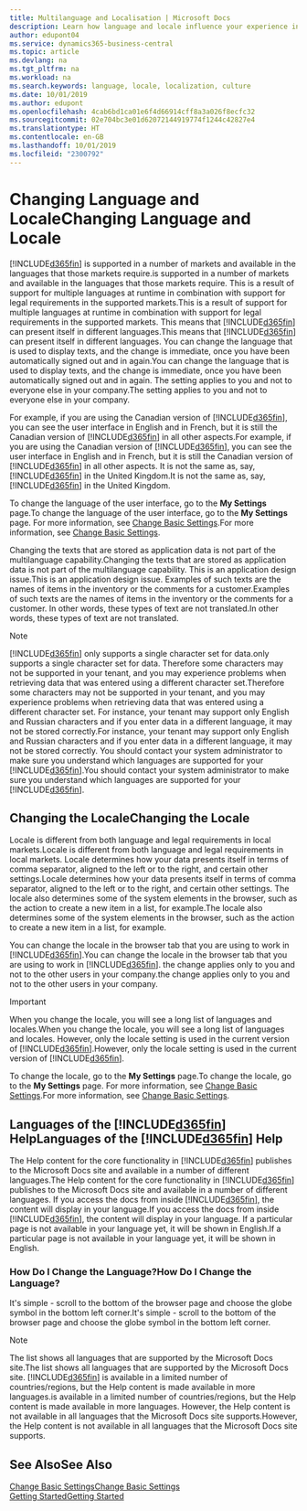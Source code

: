 ```yaml
---
title: Multilanguage and Localisation | Microsoft Docs
description: Learn how language and locale influence your experience in Business Central.
author: edupont04
ms.service: dynamics365-business-central
ms.topic: article
ms.devlang: na
ms.tgt_pltfrm: na
ms.workload: na
ms.search.keywords: language, locale, localization, culture
ms.date: 10/01/2019
ms.author: edupont
ms.openlocfilehash: 4cab6bd1ca01e6f4d66914cff8a3a026f8ecfc32
ms.sourcegitcommit: 02e704bc3e01d62072144919774f1244c42827e4
ms.translationtype: HT
ms.contentlocale: en-GB
ms.lasthandoff: 10/01/2019
ms.locfileid: "2300792"
---
```

# <a name="changing-language-and-locale"></a><span data-ttu-id="60c40-103">Changing Language and Locale</span><span class="sxs-lookup"><span data-stu-id="60c40-103">Changing Language and Locale</span></span>

[!INCLUDE[d365fin](includes/d365fin_md.md)] <span data-ttu-id="60c40-104">is supported in a number of markets and available in the languages that those markets require.</span><span class="sxs-lookup"><span data-stu-id="60c40-104">is supported in a number of markets and available in the languages that those markets require.</span></span> <span data-ttu-id="60c40-105">This is a result of support for multiple languages at runtime in combination with support for legal requirements in the supported markets.</span><span class="sxs-lookup"><span data-stu-id="60c40-105">This is a result of support for multiple languages at runtime in combination with support for legal requirements in the supported markets.</span></span> <span data-ttu-id="60c40-106">This means that [!INCLUDE[d365fin](includes/d365fin_md.md)] can present itself in different languages.</span><span class="sxs-lookup"><span data-stu-id="60c40-106">This means that [!INCLUDE[d365fin](includes/d365fin_md.md)] can present itself in different languages.</span></span> <span data-ttu-id="60c40-107">You can change the language that is used to display texts, and the change is immediate, once you have been automatically signed out and in again.</span><span class="sxs-lookup"><span data-stu-id="60c40-107">You can change the language that is used to display texts, and the change is immediate, once you have been automatically signed out and in again.</span></span> <span data-ttu-id="60c40-108">The setting applies to you and not to everyone else in your company.</span><span class="sxs-lookup"><span data-stu-id="60c40-108">The setting applies to you and not to everyone else in your company.</span></span>  

<span data-ttu-id="60c40-109">For example, if you are using the Canadian version of [!INCLUDE[d365fin](includes/d365fin_md.md)], you can see the user interface in English and in French, but it is still the Canadian version of [!INCLUDE[d365fin](includes/d365fin_md.md)] in all other aspects.</span><span class="sxs-lookup"><span data-stu-id="60c40-109">For example, if you are using the Canadian version of [!INCLUDE[d365fin](includes/d365fin_md.md)], you can see the user interface in English and in French, but it is still the Canadian version of [!INCLUDE[d365fin](includes/d365fin_md.md)] in all other aspects.</span></span> <span data-ttu-id="60c40-110">It is not the same as, say, [!INCLUDE[d365fin](includes/d365fin_md.md)] in the United Kingdom.</span><span class="sxs-lookup"><span data-stu-id="60c40-110">It is not the same as, say, [!INCLUDE[d365fin](includes/d365fin_md.md)] in the United Kingdom.</span></span>  

<span data-ttu-id="60c40-111">To change the language of the user interface, go to the **My Settings** page.</span><span class="sxs-lookup"><span data-stu-id="60c40-111">To change the language of the user interface, go to the **My Settings** page.</span></span> <span data-ttu-id="60c40-112">For more information, see [Change Basic Settings](ui-change-basic-settings.md#language).</span><span class="sxs-lookup"><span data-stu-id="60c40-112">For more information, see [Change Basic Settings](ui-change-basic-settings.md#language).</span></span>  

<span data-ttu-id="60c40-113">Changing the texts that are stored as application data is not part of the multilanguage capability.</span><span class="sxs-lookup"><span data-stu-id="60c40-113">Changing the texts that are stored as application data is not part of the multilanguage capability.</span></span> <span data-ttu-id="60c40-114">This is an application design issue.</span><span class="sxs-lookup"><span data-stu-id="60c40-114">This is an application design issue.</span></span> <span data-ttu-id="60c40-115">Examples of such texts are the names of items in the inventory or the comments for a customer.</span><span class="sxs-lookup"><span data-stu-id="60c40-115">Examples of such texts are the names of items in the inventory or the comments for a customer.</span></span> <span data-ttu-id="60c40-116">In other words, these types of text are not translated.</span><span class="sxs-lookup"><span data-stu-id="60c40-116">In other words, these types of text are not translated.</span></span>  

> [!NOTE]  
> [!INCLUDE[d365fin](includes/d365fin_md.md)] <span data-ttu-id="60c40-117">only supports a single character set for data.</span><span class="sxs-lookup"><span data-stu-id="60c40-117">only supports a single character set for data.</span></span> <span data-ttu-id="60c40-118">Therefore some characters may not be supported in your tenant, and you may experience problems when retrieving data that was entered using a different character set.</span><span class="sxs-lookup"><span data-stu-id="60c40-118">Therefore some characters may not be supported in your tenant, and you may experience problems when retrieving data that was entered using a different character set.</span></span> <span data-ttu-id="60c40-119">For instance, your tenant may support only English and Russian characters and if you enter data in a different language, it may not be stored correctly.</span><span class="sxs-lookup"><span data-stu-id="60c40-119">For instance, your tenant may support only English and Russian characters and if you enter data in a different language, it may not be stored correctly.</span></span> <span data-ttu-id="60c40-120">You should contact your system administrator to make sure you understand which languages are supported for your [!INCLUDE[d365fin](includes/d365fin_md.md)].</span><span class="sxs-lookup"><span data-stu-id="60c40-120">You should contact your system administrator to make sure you understand which languages are supported for your [!INCLUDE[d365fin](includes/d365fin_md.md)].</span></span>  

## <a name="changing-the-locale"></a><span data-ttu-id="60c40-121">Changing the Locale</span><span class="sxs-lookup"><span data-stu-id="60c40-121">Changing the Locale</span></span>
<span data-ttu-id="60c40-122">Locale is different from both language and legal requirements in local markets.</span><span class="sxs-lookup"><span data-stu-id="60c40-122">Locale is different from both language and legal requirements in local markets.</span></span> <span data-ttu-id="60c40-123">Locale determines how your data presents itself in terms of comma separator, aligned to the left or to the right, and certain other settings.</span><span class="sxs-lookup"><span data-stu-id="60c40-123">Locale determines how your data presents itself in terms of comma separator, aligned to the left or to the right, and certain other settings.</span></span> <span data-ttu-id="60c40-124">The locale also determines some of the system elements in the browser, such as the action to create a new item in a list, for example.</span><span class="sxs-lookup"><span data-stu-id="60c40-124">The locale also determines some of the system elements in the browser, such as the action to create a new item in a list, for example.</span></span>  

<span data-ttu-id="60c40-125">You can change the locale in the browser tab that you are using to work in [!INCLUDE[d365fin](includes/d365fin_md.md)].</span><span class="sxs-lookup"><span data-stu-id="60c40-125">You can change the locale in the browser tab that you are using to work in [!INCLUDE[d365fin](includes/d365fin_md.md)].</span></span> <span data-ttu-id="60c40-126">the change applies only to you and not to the other users in your company.</span><span class="sxs-lookup"><span data-stu-id="60c40-126">the change applies only to you and not to the other users in your company.</span></span>  

> [!IMPORTANT]  
>  <span data-ttu-id="60c40-127">When you change the locale, you will see a long list of languages and locales.</span><span class="sxs-lookup"><span data-stu-id="60c40-127">When you change the locale, you will see a long list of languages and locales.</span></span> <span data-ttu-id="60c40-128">However, only the locale setting is used in the current version of [!INCLUDE[d365fin](includes/d365fin_md.md)].</span><span class="sxs-lookup"><span data-stu-id="60c40-128">However, only the locale setting is used in the current version of [!INCLUDE[d365fin](includes/d365fin_md.md)].</span></span>  

<span data-ttu-id="60c40-129">To change the locale, go to the **My Settings** page.</span><span class="sxs-lookup"><span data-stu-id="60c40-129">To change the locale, go to the **My Settings** page.</span></span> <span data-ttu-id="60c40-130">For more information, see [Change Basic Settings](ui-change-basic-settings.md).</span><span class="sxs-lookup"><span data-stu-id="60c40-130">For more information, see [Change Basic Settings](ui-change-basic-settings.md).</span></span>  

## <a name="languages-of-the-included365finincludesd365fin_mdmd-help"></a><span data-ttu-id="60c40-131">Languages of the [!INCLUDE[d365fin](includes/d365fin_md.md)] Help</span><span class="sxs-lookup"><span data-stu-id="60c40-131">Languages of the [!INCLUDE[d365fin](includes/d365fin_md.md)] Help</span></span>
<span data-ttu-id="60c40-132">The Help content for the core functionality in [!INCLUDE[d365fin](includes/d365fin_md.md)] publishes to the Microsoft Docs site and available in a number of different languages.</span><span class="sxs-lookup"><span data-stu-id="60c40-132">The Help content for the core functionality in [!INCLUDE[d365fin](includes/d365fin_md.md)] publishes to the Microsoft Docs site and available in a number of different languages.</span></span> <span data-ttu-id="60c40-133">If you access the docs from inside [!INCLUDE[d365fin](includes/d365fin_md.md)], the content will display in your language.</span><span class="sxs-lookup"><span data-stu-id="60c40-133">If you access the docs from inside [!INCLUDE[d365fin](includes/d365fin_md.md)], the content will display in your language.</span></span> <span data-ttu-id="60c40-134">If a particular page is not available in your language yet, it will be shown in English.</span><span class="sxs-lookup"><span data-stu-id="60c40-134">If a particular page is not available in your language yet, it will be shown in English.</span></span>

### <a name="how-do-i-change-the-language"></a><span data-ttu-id="60c40-135">How Do I Change the Language?</span><span class="sxs-lookup"><span data-stu-id="60c40-135">How Do I Change the Language?</span></span>
<span data-ttu-id="60c40-136">It's simple - scroll to the bottom of the browser page and choose the globe symbol in the bottom left corner.</span><span class="sxs-lookup"><span data-stu-id="60c40-136">It's simple - scroll to the bottom of the browser page and choose the globe symbol in the bottom left corner.</span></span>

> [!NOTE]  
> <span data-ttu-id="60c40-137">The list shows all languages that are supported by the Microsoft Docs site.</span><span class="sxs-lookup"><span data-stu-id="60c40-137">The list shows all languages that are supported by the Microsoft Docs site.</span></span> [!INCLUDE[d365fin](includes/d365fin_md.md)] <span data-ttu-id="60c40-138">is available in a limited number of countries/regions, but the Help content is made available in more languages.</span><span class="sxs-lookup"><span data-stu-id="60c40-138">is available in a limited number of countries/regions, but the Help content is made available in more languages.</span></span> <span data-ttu-id="60c40-139">However, the Help content is not available in all languages that the Microsoft Docs site supports.</span><span class="sxs-lookup"><span data-stu-id="60c40-139">However, the Help content is not available in all languages that the Microsoft Docs site supports.</span></span>

## <a name="see-also"></a><span data-ttu-id="60c40-140">See Also</span><span class="sxs-lookup"><span data-stu-id="60c40-140">See Also</span></span>  
[<span data-ttu-id="60c40-141">Change Basic Settings</span><span class="sxs-lookup"><span data-stu-id="60c40-141">Change Basic Settings</span></span>](ui-change-basic-settings.md)  
[<span data-ttu-id="60c40-142">Getting Started</span><span class="sxs-lookup"><span data-stu-id="60c40-142">Getting Started</span></span>](product-get-started.md)  
